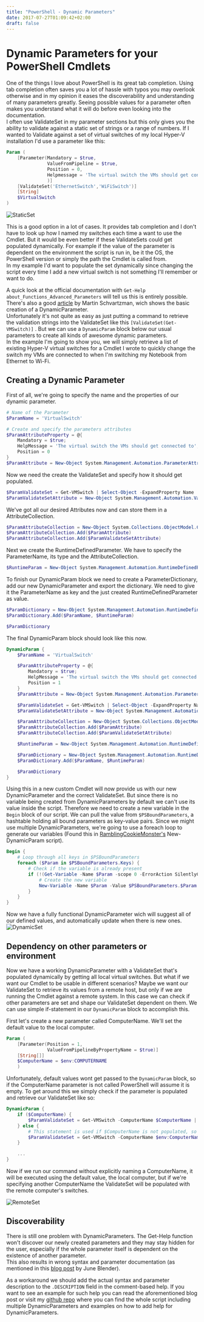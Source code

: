 ```yaml
---
title: "PowerShell - Dynamic Parameters"
date: 2017-07-27T01:09:42+02:00
draft: false
---
```


# Dynamic Parameters for your PowerShell Cmdlets

One of the things I love about PowerShell is its great tab completion. Using tab completion often saves you a lot of hassle with typos you may overlook otherwise and in my opinion it eases the discoverability and understanding of many parameters greatly. Seeing possible values for a parameter often makes you understand what it will do before even looking into the documentation.  
I often use ValidateSet in my parameter sections but this only gives you the ability to validate against a static set of strings or a range of numbers. If I wanted to Validate against a set of virtual switches of my local Hyper-V installation I'd use a parameter like this:

```PowerShell
Param (
    [Parameter(Mandatory = $true,
               ValueFromPipeline = $true,
               Position = 0,
               Helpmessage = 'The virtual switch the VMs should get connected to'
               )]
    [ValidateSet('EthernetSwitch','WiFiSwitch')]
    [String]
    $VirtualSwitch
)
```

![StaticSet](/img/StaticSet.gif)

This is a good option in a lot of cases. It provides tab completion and I don't have to look up how I named my switches each time a want to use the Cmdlet. But it would be even better if these ValidateSets could get populated dynamically. For example if the value of the parameter is dependent on the environment the script is run in, be it the OS, the PowerShell version or simply the path the Cmdlet is called from.  
In my example I'd want to populate the set dynamically since changing the script every time I add a new virtual switch is not something I'll remember or want to do.

A quick look at the official documentation with `Get-Help about_Functions_Advanced_Parameters` will tell us this is entirely possible. There's also a good [article](https://blogs.technet.microsoft.com/pstips/2014/06/09/dynamic-validateset-in-a-dynamic-parameter/) by Martin Schvartzman, wich shows the basic creation of a DynamicParameter.  
Unfortunately it's not quite as easy as just putting a command to retrieve the validation strings into the ValidateSet like this `[ValidateSet(Get-VMSwitch)]` . But we can use a `DynamicParam` block below our usual parameters to create all kinds of awesome dynamic parameters.  
In the example I'm going to show you, we will simply retrieve a list of existing Hyper-V virtual switches for a Cmdlet I wrote to quickly change the switch my VMs are connected to when I'm switching my Notebook from Ethernet to Wi-Fi.

## Creating a Dynamic Parameter

First of all, we're going to specify the name and the properties of our dynamic parameter.

```PowerShell
# Name of the Parameter
$ParamName = 'VirtualSwitch'

# Create and specify the parameters attributes
$ParamAttributeProperty = @{
    Mandatory = $true;
    HelpMessage = 'The virtual switch the VMs should get connected to';
    Position = 0
}
$ParamAttribute = New-Object System.Management.Automation.ParameterAttribute -Property $ParamAttributeProperty
```

Now we need the create the ValidateSet and specify how it should get populated.

```PowerShell
$ParamValidateSet = Get-VMSwitch | Select-Object -ExpandProperty Name
$ParamValidateSetAttribute = New-Object System.Management.Automation.ValidateSetAttribute($ParamValidateSet)
```

We've got all our desired Attributes now and can store them in a AttributeCollection.

```PowerShell
$ParamAttributeCollection = New-Object System.Collections.ObjectModel.Collection[System.Attribute]
$ParamAttributeCollection.Add($ParamAttribute)
$ParamAttributeCollection.Add($ParamValidateSetAttribute)
```

Next we create the RuntimeDefinedParameter. We have to specify the ParameterName, its type and the AttributeCollection.

```PowerShell
$RuntimeParam = New-Object System.Management.Automation.RuntimeDefinedParameter($ParamName, [string], $ParamAttributeCollection)
```

To finish our DynamicParam block we need to create a ParameterDictionary, add our new DynamicParameter and export the dictionary. We need to give it the ParameterName as key and the just created RuntimeDefinedParameter as value.

```Powershell
$ParamDictionary = New-Object System.Management.Automation.RuntimeDefinedParameterDictionary
$ParamDictionary.Add($ParamName, $RuntimeParam)

$ParamDictionary
```
The final DynamicParam block should look like this now.

```PowerShell
DynamicParam {
    $ParamName = 'VirtualSwitch'

    $ParamAttributeProperty = @{
        Mandatory = $true;
        HelpMessage = 'The virtual switch the VMs should get connected to';
        Position = 1
    }
    $ParamAttribute = New-Object System.Management.Automation.ParameterAttribute -Property $ParamAttributeProperty

    $ParamValidateSet = Get-VMSwitch | Select-Object -ExpandProperty Name
    $ParamValidateSetAttribute = New-Object System.Management.Automation.ValidateSetAttribute($ParamValidateSet)

    $ParamAttributeCollection = New-Object System.Collections.ObjectModel.Collection[System.Attribute]
    $ParamAttributeCollection.Add($ParamAttribute)
    $ParamAttributeCollection.Add($ParamValidateSetAttribute)

    $RuntimeParam = New-Object System.Management.Automation.RuntimeDefinedParameter($ParamName, [string], $ParamAttributeCollection)

    $ParamDictionary = New-Object System.Management.Automation.RuntimeDefinedParameterDictionary
    $ParamDictionary.Add($ParamName, $RuntimeParam)

    $ParamDictionary
}
```

Using this in a new custom Cmdlet will now provide us with our new DynamicParameter and the correct ValidateSet. But since there is no variable being created from DynamicParameters by default we can't use its value inside the script. Therefore we need to create a new variable in the `Begin` block of our script. We can pull the value from `$PSBoundParameters`, a hashtable holding all bound parameters as key-value pairs. Since we might use multiple DynamicParameters, we're going to use a foreach loop to generate our variables (Found this in [RamblingCookieMonster's](https://github.com/RamblingCookieMonster) New-DynamicParam script).

```PowerShell
Begin {
    # Loop through all keys in $PSBoundParameters
    foreach ($Param in $PSBoundParameters.Keys) {
        # Check if the variable is already present
        if (!(Get-Variable -Name $Param -scope 0 -ErrorAction SilentlyContinue)) {
            # Create the new variable
            New-Variable -Name $Param -Value $PSBoundParameters.$Param
        }
    }
}
```

Now we have a fully functional DynamicParameter wich will suggest all of our defined values, and automatically update when there is new ones.
![DynamicSet](/img/DynamicSet.gif)

## Dependency on other parameters or environment

Now we have a working DynamicParameter with a ValidateSet that's populated dynamically by getting all local virtual switches. But what if we want our Cmdlet to be usable in different scenarios? Maybe we want our ValidateSet to retrieve its values from a remote host, but only if we are running the Cmdlet against a remote system. In this case we can check if other parameters are set and shape our ValidateSet dependent on them. We can use simple if-statement in our `DynamicParam` block to accomplish this.

First let's create a new parameter called ComputerName. We'll set the default value to the local computer.

```PowerShell
Param (
    [Parameter(Position = 1,
               ValueFromPipelineByPropertyName = $true)]
    [String[]]
    $ComputerName = $env:COMPUTERNAME
    )
```

Unfortunately, default values wont get passed to the `DynamicParam` block, so if the ComputerName parameter is not called PowerShell will assume it is empty. To get around this we simply check if the parameter is populated and retrieve our ValidateSet like so:

```PowerShell
DynamicParam {
    if ($ComputerName) {
        $ParamValidateSet = Get-VMSwitch -ComputerName $ComputerName | Select-Object -ExpandProperty Name
    } else {
        # This statement is used if $ComputerName is not populated, so we need to specify the default value here
        $ParamValidateSet = Get-VMSwitch -ComputerName $env:ComputerName | Select-Object -ExpandProperty Name
    }

    ...
}
```

Now if we run our command without explicitly naming a ComputerName, it will be executed using the default value, the local computer, but if we're specifying another ComputerName the ValidateSet will be populated with the remote computer's switches.

![RemoteSet](/img/RemoteSet.gif)

## Discoverability

There is still one problem with DynamicParameters. The Get-Help function won't discover our newly created parameters and they may stay hidden for the user, especially if the whole parameter itself is dependent on the existence of another parameter.  
This also results in wrong syntax and parameter documentation (as mentioned in this [blog post](https://info.sapien.com/index.php/scripting/scripting-help/writing-help-for-dynamic-parameters) by June Blender).

As a workaround we should add the actual syntax and parameter description to the `.DESCRIPTION` field in the comment-based help. If you want to see an example for such help you can read the aforementioned blog post or visit my [github repo](https://github.com/watschi/PowerShell/blob/master/Switch-VMSwitch.ps1) where you can find the whole script including multiple DynamicParameters and examples on how to add help for DynamicParameters.


